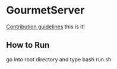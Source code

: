 # GourmetServer
[Contribution guidelines](docs/CONTRIBUTING.md)
this is it!
## How to Run
go into root directory and type
bash run.sh
